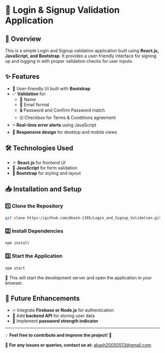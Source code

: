 # 🔐 Login & Signup Validation Application

## 📌 Overview

This is a simple Login and Signup validation application built using **React.js, JavaScript, and Bootstrap**. It provides a user-friendly interface for signing up and logging in with proper validation checks for user inputs.

## ✨ Features

- 🎨 User-friendly UI built with **Bootstrap**
- ✅ **Validation** for:
  - 📝 Name
  - 📧 Email format
  - 🔒 Password and Confirm Password match
  - ☑️ Checkbox for Terms & Conditions agreement
- ⚡ **Real-time error alerts** using JavaScript
- 📱 **Responsive design** for desktop and mobile views

## 🛠️ Technologies Used

- ⚛️ **React.js** for frontend UI
- 📜 **JavaScript** for form validation
- 🎨 **Bootstrap** for styling and layout

## 📥 Installation and Setup

### 1️⃣ Clone the Repository

```sh
git clone https://github.com/Akash-1305/Login_and_Signup_Validation.git
```

### 2️⃣ Install Dependencies

```sh
npm install
```

### 3️⃣ Start the Application

```sh
npm start
```

🚀 This will start the development server and open the application in your browser.

## 🔮 Future Enhancements

- 🔥 Integrate **Firebase or Node.js** for authentication
- 📡 Add **backend API** for storing user data
- 💪 Implement **password strength indicator**

---

💡 **Feel free to contribute and improve the project!** 🚀

📧 **For any issues or queries, contact us at:** [akash20050513@gmail.com](mailto:your-email@example.com)
